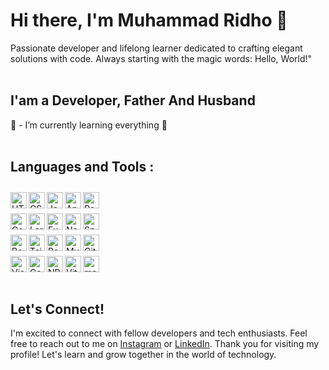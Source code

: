 # Hi there, I'm Muhammad Ridho  👋

Passionate developer and lifelong learner dedicated to crafting elegant solutions with code. Always starting with the magic words: Hello, World!"
<br />
<br />

## I'am a Developer, Father And Husband

🌱 - I’m currently learning everything 🤣
<br />
<br />

## Languages and Tools :

<div class="container" style="padding: 10px 0 10px 0;">
<img align="left" alt="HTML5" width="26px" src="https://cdn.jsdelivr.net/gh/devicons/devicon/icons/html5/html5-original.svg" />
<img align="left" alt="CSS3" width="26px" src="https://cdn.jsdelivr.net/gh/devicons/devicon/icons/css3/css3-original.svg" />
<img align="left" alt="JavaScript" width="26px" src="https://cdn.jsdelivr.net/gh/devicons/devicon/icons/javascript/javascript-original.svg" />
<img  align="left" alt="Angular" width="26px" src="https://cdn.jsdelivr.net/gh/devicons/devicon@latest/icons/angular/angular-original.svg" />
<img align="left" alt="React" width="26px" src="https://cdn.jsdelivr.net/gh/devicons/devicon/icons/react/react-original.svg">

<br/>
<br/>

<img align="left" alt="CodeIgniter" width="26px" src="https://cdn.jsdelivr.net/gh/devicons/devicon@latest/icons/codeigniter/codeigniter-plain-wordmark.svg" />
<img align="left" alt="Laravel" width="26px" src="https://cdn.jsdelivr.net/gh/devicons/devicon@latest/icons/laravel/laravel-original.svg" />
<img align="left" alt="ExpressJs" width="26px" src="https://cdn.jsdelivr.net/gh/devicons/devicon@latest/icons/express/express-original.svg" />
<img align="left" alt="NextJs" width="26px" src="https://cdn.jsdelivr.net/gh/devicons/devicon@latest/icons/nextjs/nextjs-original.svg" />          
<img align="left" alt="Spring" width="26px" src="https://cdn.jsdelivr.net/gh/devicons/devicon@latest/icons/spring/spring-original.svg" />

<br/>
<br/>

<img align="left" alt="Bootstrap" width="26px" src="https://cdn.jsdelivr.net/gh/devicons/devicon@latest/icons/bootstrap/bootstrap-original.svg"/>
<img align="left" alt="Tailwind" width="26px"  src="https://cdn.jsdelivr.net/gh/devicons/devicon@latest/icons/tailwindcss/tailwindcss-original.svg" />
<img align="left" alt="Postgres" width="26px" src="https://cdn.jsdelivr.net/gh/devicons/devicon@latest/icons/postgresql/postgresql-original.svg" />          
<img align="left" alt="MySQL" width="26px" src="https://cdn.jsdelivr.net/gh/devicons/devicon/icons/mysql/mysql-original.svg" />
<img align="left" alt="Git" width="26px" src="https://cdn.jsdelivr.net/gh/devicons/devicon/icons/git/git-original.svg" />

<br/>
<br/>

<img align="left" alt="Visual Studio Code" width="26px" src="https://cdn.jsdelivr.net/gh/devicons/devicon/icons/vscode/vscode-original.svg" />
<img align="left" alt="Composer" width="26px" src="https://cdn.jsdelivr.net/gh/devicons/devicon@latest/icons/composer/composer-original.svg" />
<img align="left" alt="NPM" width="26px" src="https://cdn.jsdelivr.net/gh/devicons/devicon@latest/icons/npm/npm-original.svg" />
<img align="left" alt="ViteJs" width="26px" src="https://cdn.jsdelivr.net/gh/devicons/devicon@latest/icons/vitejs/vitejs-original.svg" />  
<img align="left" alt="maven" width="26px" src="https://cdn.jsdelivr.net/gh/devicons/devicon@latest/icons/maven/maven-original.svg" />

<br />
<br />
</div>

## Let's Connect!

I'm excited to connect with fellow developers and tech enthusiasts. Feel free to reach out to me on [Instagram](https://www.instagram.com/rye_dho_rambu) or [LinkedIn](https://www.linkedin.com/in/muhammad-ridho-443623168).
Thank you for visiting my profile! Let's learn and grow together in the world of technology.
